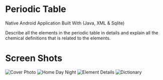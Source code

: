 # Periodic Table 
Native Android Application Built With (Java, XML &amp; Sqlite)

Describe all the elements in the periodic table in details and explain all the chemical
definitions that is related to the elements.

# Screen Shots
![Cover Photo](https://user-images.githubusercontent.com/88054373/174357503-c4d90d68-a240-456d-b137-94a4051ee0eb.jpg)
![Home Day   Night](https://user-images.githubusercontent.com/88054373/174357947-228f8d49-7ed9-4e29-b532-d32bdc9e1a05.jpg)
![Element Details](https://user-images.githubusercontent.com/88054373/174357961-e89018dc-6e45-4ac5-9acf-e204d985e6b7.jpg)
![Dictionary](https://user-images.githubusercontent.com/88054373/174357970-b5b62eba-6ecf-4058-a7f8-de79afbb356c.jpg)
